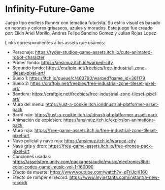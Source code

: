 # Infinity-Future-Game
 Juego tipo endless Runner con tematica futurista. Su estilo visual es basado en neones y colores grisaseos, azules y morados.
 Este juego fue creado por: Elkin Ariel Morillo, Andres Felipe Sandino Gomez y Julian Rojas Lopez
 
 Links correspondientes a los assets que usamos:
 - Personaje: https://ryder-studios-game-assets.itch.io/cute-animated-robot-character
 - Primer fondo:  https://ansimuz.itch.io/warped-city
 - Segundo fondo: https://craftpix.net/freebies/free-industrial-zone-tileset-pixel-art/
 - Suelo 1: https://itch.io/queue/c/463790/warped?game_id=361179
 - Suelo 2:  https://craftpix.net/freebies/free-industrial-zone-tileset-pixel-art/
 - Bandera: https://craftpix.net/freebies/free-industrial-zone-tileset-pixel-art/
 - Muro del menu: https://just-a-cookie.itch.io/idnustrial-platformer-asset-pack
 - Barril rojo: https://just-a-cookie.itch.io/idnustrial-platformer-asset-pack
 - Animación de explosion: https://ansimuz.itch.io/explosion-animations-pack
 - Muro rojo: https://free-game-assets.itch.io/free-industrial-zone-tileset-pixel-art
 - Nave policial y nave roja: https://ansimuz.itch.io/warped-city
 - Nave gris y dron: https://free-game-assets.itch.io/free-drones-pack-pixel-art
 - Canciones usadas: https://assetstore.unity.com/packages/audio/music/electronic/8bit-color-codes-game-music-vol-1-160090
 - Efecto de muerte: https://www.youtube.com/watch?v=qFriJcjK160
 - Efecto de romper el record: https://www.myinstants.com/instant/a-new-record/
